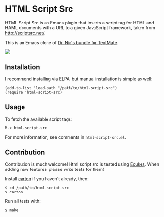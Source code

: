 # HTML Script Src
HTML Script Src is an Emacs plugin that inserts a script tag for HTML
and HAML documents with a URL to a given JavaScript framework, taken
from <http://scriptsrc.net/>.

This is an Emacs clone of 
[Dr. Nic's bundle for TextMate](http://github.com/drnic/html-script-src.tmbundle).

[<img src="http://img.youtube.com/vi/Def4DPmZf2k/0.jpg">](https://www.youtube.com/watch?v=Def4DPmZf2k)

## Installation
I recommend installing via ELPA, but manual installation is simple as well:

    (add-to-list 'load-path "/path/to/html-script-src")
    (require 'html-script-src)

## Usage
To fetch the available script tags:

    M-x html-script-src

For more information, see comments in `html-script-src.el`.

## Contribution
Contribution is much welcome! Html script src is tested using
[Ecukes](http://ecukes.info). When adding new features, please write
tests for them!

Install [carton](https://github.com/rejeep/carton) if you haven't
already, then:

    $ cd /path/to/html-script-src
    $ carton

Run all tests with:

    $ make
